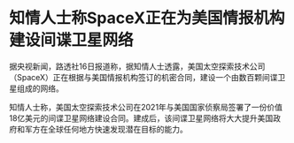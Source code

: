 # 知情人士称SpaceX正在为美国情报机构建设间谍卫星网络

据央视新闻，路透社16日报道称，据知情人士透露，美国太空探索技术公司（SpaceX）正在根据与美国情报机构签订的机密合同，建设一个由数百颗间谍卫星组成的网络。

知情人士称，美国太空探索技术公司在2021年与美国国家侦察局签署了一份价值18亿美元的间谍卫星网络建设合同。建成后，该间谍卫星网络将大大提升美国政府和军方在全球任何地方快速发现潜在目标的能力。

